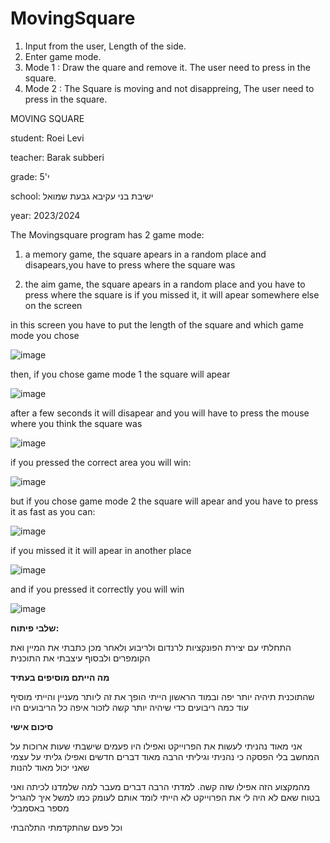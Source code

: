 # MovingSquare
1. Input from the user, Length of the side.
2. Enter game mode.
3. Mode 1 : Draw the quare and remove it. The user need to press in the square.
4. Mode 2 : The Square is moving and not disappreing, The user need to press in the square.
 













MOVING SQUARE

student: Roei Levi

teacher: Barak subberi

grade: י'5

school:  ישיבת בני עקיבא גבעת שמואל  

year:  2023/2024



The Movingsquare program has 2 game mode:

1. a memory game, the square apears in a random place and disapears,you have to press where the square was

2. the aim game, the square apears in a random place and you have to press where the square is if you missed it, it will apear somewhere else on the screen



in this screen you have to put the length of the square and which game mode you chose 

![image](https://github.com/baraksu/MovingSquare/assets/167134517/6eedafc2-57da-436b-bedc-1fa2e17d0a40)



then, if you chose game mode 1 the square will apear

![image](https://github.com/baraksu/MovingSquare/assets/167134517/04448850-1c97-45fb-a447-0b900fe1a144)

after a few seconds it will disapear and you will have to press the mouse where you think the square was

![image](https://github.com/baraksu/MovingSquare/assets/167134517/a06e1b97-d613-440e-8579-c38dbbf6c1c0)

if you pressed the correct area you will win:

![image](https://github.com/baraksu/MovingSquare/assets/167134517/cefe654e-2e7d-4e7d-b799-7b68175b0e65)



but if you chose game mode 2 the square will apear and you have to press it as fast as you can:

![image](https://github.com/baraksu/MovingSquare/assets/167134517/0406b023-5cd3-47e1-8c28-a2003bda67d6)

if you missed it it will apear in another place

![image](https://github.com/baraksu/MovingSquare/assets/167134517/f82c4337-b813-4c82-ab5e-aaca9a8e4a81)

and if you pressed it correctly you will win

![image](https://github.com/baraksu/MovingSquare/assets/167134517/cefe654e-2e7d-4e7d-b799-7b68175b0e65)




**שלבי פיתוח:**


התחלתי עם יצירת הפונקציות לרנדום ולריבוע ולאחר מכן כתבתי את המיין ואת הקומפרים ולבסוף עיצבתי את התוכנית 


**מה הייתם מוסיפים בעתיד**


  שהתוכנית תיהיה יותר יפה ובמוד הראשון הייתי הופך את זה ליותר מעניין והייתי מוסיף עוד כמה ריבועים כדי שיהיה יותר קשה לזכור איפה כל הריבועים היו

  **סיכום אישי**

  אני מאוד נהניתי לעשות את הפרוייקט ואפילו היו פעמים שישבתי שעות ארוכות על המחשב בלי הפסקה כי נהניתי וגיליתי הרבה מאוד דברים חדשים ואפילו גליתי על עצמי שאני יכול מאוד להנות 
  
  מהמקצוע הזה אפילו שזה קשה. למדתי הרבה דברים מעבר למה שלמדנו לכיתה ואני בטוח שאם לא היה לי את הפרוייקט לא הייתי לומד אותם לעומק כמו למשל איך להגריל מספר באסמבלי 

  וכל פעם שהתקדמתי התלהבתי 

  








